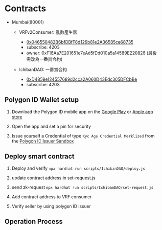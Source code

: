 # Contracts 
- Mumbai(80001)

  - VRFv2Consumer: 亂數產生器

    - [0x046550482B6bfDBfF8d129b81e2A36585ce68735](https://mumbai.polygonscan.com/address/0x046550482B6bfDBfF8d129b81e2A36585ce68735)
    - subscribe: 4203
    - owner: 0xF16Aa7E201651e7eAd5fDd010a5a14589E220826 (最後需改為一番賞合約)
  - IchibanDAO: 一番賞合約
    - [0xD4859e124557689d2cca2A060D43Edc305DFCbBe](https://mumbai.polygonscan.com/address/0xD4859e124557689d2cca2A060D43Edc305DFCbBe)
    - subscribe: 4203

## Polygon ID Wallet setup

1. Download the Polygon ID mobile app on the [Google Play](https://play.google.com/store/apps/details?id=com.polygonid.wallet) or [Apple app store](https://apps.apple.com/us/app/polygon-id/id1629870183)

2. Open the app and set a pin for security

3. Issue yourself a Credential of type `Kyc Age Credential Merklized` from the [Polygon ID Issuer Sandbox](https://issuer-v2.polygonid.me/)

## Deploy smart contract

1. Deploy and verify
  `npx hardhat run scripts/IchibanDAO/deploy.js`

2. update contract address in set-request.js

3. send zk-request
   `npx hardhat run scripts/IchibanDAO/set-request.js`

4. Add contract address to VRF consumer

5. Verify seller by using polygon ID issuer
   

## Operation Process
